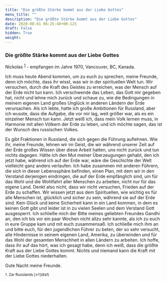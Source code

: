 ```yaml
---
title: "Die größte Stärke kommt aus der Liebe Gottes"
menu_title: ""
description: "Die größte Stärke kommt aus der Liebe Gottes"
date: 2020-08-01 06:25:48+00:125
draft: False
hidden: True
weight:
---
```

### Die größte Stärke kommt aus der Liebe Gottes

Nickolas <sup id="a1">[1](#f1)</sup> - empfangen im Jahre 1970, Vancouver, BC, Kanada.

Ich muss heute Abend kommen, um zu euch zu sprechen, meine Freunde, denn ich möchte, dass ihr wisst, was wir in der spirituellen Welt tun. Wir versuchen, durch die Kraft des Geistes zu erreichen, was der Mensch auf der Erde nicht tun kann. Ich verschwende das Leben, das Gott mir gegeben hat, nicht und lehne mich zurück und schaue zu, wie die Bedingungen in meinem eigenen Land großes Unglück in anderen Ländern der Erde verursachen. Als ich lebte, hatte ich große Ambitionen für Russland, aber ich wusste, dass die Aufgabe, die vor mir lag, weit größer war, als es ein einzelner Mensch tun kann. Jetzt weiß ich, dass mein Volk lernen muss, in Harmonie mit allen Völkern der Erde zu leben, und ich möchte sagen, das ist der Wunsch des russischen Volkes.

Es gibt Fraktionen in Russland, die sich gegen die Führung auflehnen. Wie ihr, meine Freunde, lehnen wir im Geist, die wir während unserer Zeit auf der Erde großes Wissen über diese Arbeit hatten, uns nicht zurück und tun nichts dagegen. Hätte ich den Mut meiner Überzeugungen gehabt, den ich jetzt habe, während ich auf der Erde war, wäre die Geschichte der Welt vielleicht ganz anders verlaufen. Ich habe zusammen mit anderen Führern, die sich in dieser Lebenssphäre befinden, einen Plan, mit dem wir in den Verstand derjenigen eindringen, die auf der Erde empfänglich sind, um für das Wohl und die Wohlfahrt aller Menschen zu arbeiten, nicht nur für das eigene Land. Denkt also nicht, dass wir nicht versuchen, Frieden auf der Erde zu schaffen. Wir wissen jetzt aus dem Spirituellen, wie wichtig es für alle Menschen ist, glücklich und sicher zu sein, während sie auf der Erde sind. Kein Glück und keine Sicherheit kann in ein Land kommen, in dem es keinen Gott gibt und leider ist in zu vielen Seelen und dem Verstand Gott ausgesperrt. Ich schließe mich der Bitte meines geliebten Freundes Gandhi an, den ich bis vor ein paar Wochen nicht allzu sehr kannte, als ich zu euch in eure Gruppe kam und mit euch zusammensaß. Ich schließe mich ihm an und bitte euch, für den jugendlichen Führer zu beten, der so sehr versucht, alle Hindernisse in seinem eigenen Land, Amerika, zu überwinden und für das Wohl der gesamten Menschheit in allen Ländern zu arbeiten. Ich hoffe, dass ihr auf das hört, was ich gesagt habe, denn ich weiß, dass die größte Kraft aus der Liebe Gottes kommt. Nichts und niemand kann die Kraft mit der Liebe Gottes niederhalten.

Gute Nacht meine Freunde.

<small>
1. <large id="f1"> Zar Russlands.[↩](#a1)
